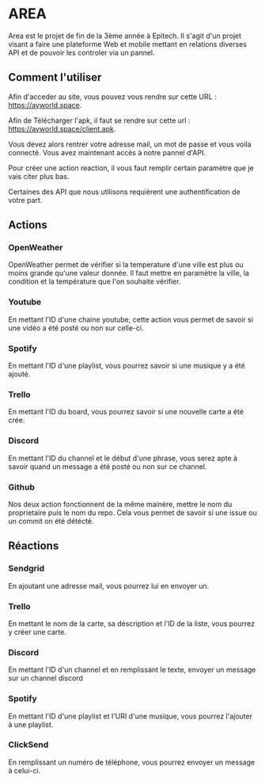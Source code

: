 # AREA
Area est le projet de fin de la 3ème année à Epitech.
Il s'agit d'un projet visant a faire une plateforme Web et mobile mettant en relations diverses API et de pouvoir les controler via un pannel.
## Comment l'utiliser

Afin d'acceder au site, vous pouvez vous rendre sur cette URL : https://ayworld.space.

Afin de Télécharger l'apk, il faut se rendre sur cette url : https://ayworld.space/client.apk.

Vous devez alors rentrer votre adresse mail, un mot de passe et vous voila connecté.
Vous avez maintenant accès à notre pannel d'API.

Pour créer une action reaction, il vous faut remplir certain paramètre que je vais citer plus bas.

Certaines des API que nous utilisons requièrent une authentification de votre part.
## Actions
### OpenWeather
OpenWeather permet de vérifier si la temperature d'une ville est plus ou moins grande qu'une valeur donnée. Il faut mettre en paramètre la ville, la condition et la température que l'on souhaite vérifier.
### Youtube
En mettant l'ID d'une chaine youtube, cette action vous permet de savoir si une vidéo a été posté ou non sur celle-ci.
### Spotify
En mettant l'ID d'une playlist, vous pourrez savoir si une musique y a été ajouté.
### Trello
En mettant l'ID du board, vous pourrez savoir si une nouvelle carte a été crée.
### Discord
En mettant l'ID du channel et le début d'une phrase, vous serez apte à savoir quand un message a été posté ou non sur ce channel.
### Github
Nos deux action fonctionnent de la même mainère, mettre le nom du proprietaire puis le nom du repo. Cela vous permet de savoir si une issue ou un commit on été détécté.
## Réactions
### Sendgrid
En ajoutant une adresse mail, vous pourrez lui en envoyer un.
### Trello
En mettant le nom de la carte, sa déscription et l'ID de la liste, vous pourrez y créer une carte.
### Discord
En mettant l'ID d'un channel et en remplissant le texte, envoyer un message sur un channel discord
### Spotify
En mettant l'ID d'une playlist et l'URI d'une musique, vous pourrez l'ajouter à une playlist.
### ClickSend
En remplissant un numéro de téléphone, vous pourrez envoyer un message à celui-ci.
